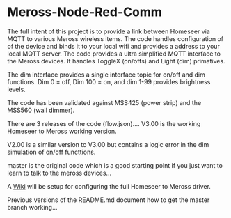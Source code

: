 # Meross-Node-Red-Comm

The full intent of this project is to provide a link between Homeseer via MQTT to various Meross wireless items.  The code handles configuration of of the device and binds it to your local wifi and provides a address to your local MQTT server.  The code provides a ultra simplified MQTT interface to the Meross devices.  It handles ToggleX (on/offs) and Light (dim) primatives.

The dim interface provides a single interface topic for on/off and dim functions.  Dim 0 = off, Dim 100 = on, and dim 1-99 provides brightness levels.

The code has been validated against MSS425 (power strip) and the MSS560 (wall dimmer).

There are 3 releases of the code (flow.json)....
V3.00 is the working Homeseer to Meross working version.

V2.00 is a similar version to V3.00 but contains a logic error in the dim simulation of on/off functtions.

master is the original code which is a good starting point if you just want to learn to talk to the meross devices...

A [Wiki](../../Wiki) will be setup for configuring the full Homeseer to Meross driver.

Previous versions of the README.md document how to get the master branch working...
